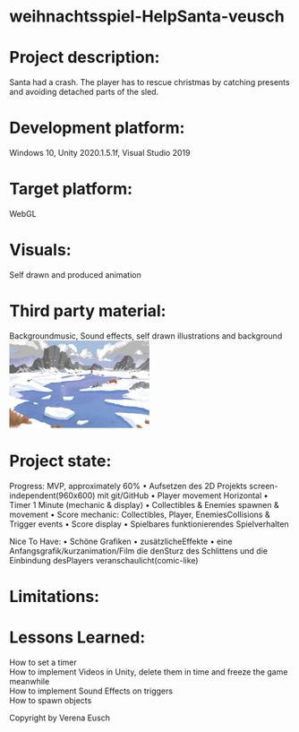 # weihnachtsspiel-HelpSanta-veusch
<h1>Project description:</h1>
Santa had a crash. The player has to rescue christmas by catching presents and avoiding detached parts of the sled.


<h1>Development platform:</h1>
Windows 10, Unity 2020.1.5.1f, Visual Studio 2019

<h1>Target platform:</h1>
WebGL 

<h1>Visuals:</h1>
Self drawn and produced animation

<h1>Third party material:</h1>
Backgroundmusic, Sound effects, self drawn illustrations and background

<div>
  <img src="./Screenshots/Hintergrund.jpg" width="250">
  </div>

<h1>Project state:</h1>
Progress: MVP, approximately 60%
• Aufsetzen des 2D Projekts screen-independent(960x600) mit git/GitHub
• Player movement Horizontal
• Timer 1 Minute (mechanic & display)
• Collectibles & Enemies spawnen & movement
• Score mechanic: Collectibles, Player, EnemiesCollisions & Trigger events
• Score display
• Spielbares funktionierendes Spielverhalten

Nice To Have:
• Schöne Grafiken
• zusätzlicheEffekte
• eine Anfangsgrafik/kurzanimation/Film die denSturz des Schlittens und die Einbindung desPlayers veranschaulicht(comic-like)

<h1>Limitations:</h1>

<h1>Lessons Learned:</h1>
How to set a timer<br>
How to implement Videos in Unity, delete them in time and freeze the game meanwhile<br>
How to implement Sound Effects on triggers<br>
How to spawn objects

Copyright by Verena Eusch
